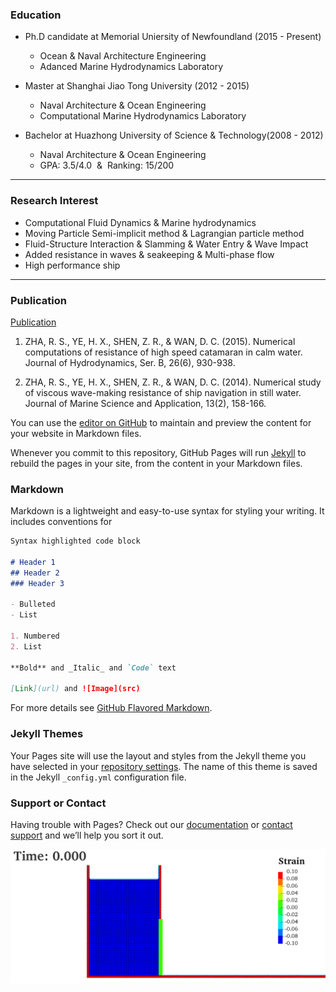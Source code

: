 
### Education
- Ph.D candidate at Memorial Uniersity of Newfoundland (2015 - Present) 
  - Ocean & Naval Architecture Engineering
  - Adanced Marine Hydrodynamics Laboratory 

- Master at Shanghai Jiao Tong University (2012 - 2015) 
  - Naval Architecture & Ocean Engineering
  - Computational Marine Hydrodynamics Laboratory
  
- Bachelor at Huazhong University of Science & Technology(2008 - 2012) 
  - Naval Architecture & Ocean Engineering
  - GPA: 3.5/4.0  &  Ranking: 15/200

---

### Research Interest
- Computational Fluid Dynamics & Marine hydrodynamics
- Moving Particle Semi-implicit method & Lagrangian particle method
- Fluid-Structure Interaction & Slamming & Water Entry & Wave Impact
- Added resistance in waves & seakeeping & Multi-phase flow 
- High performance ship

---

### Publication
[Publication](https://scholar.google.ca/citations?user=ha5zv8IAAAAJ&hl=en)

1. ZHA, R. S., YE, H. X., SHEN, Z. R., & WAN, D. C. (2015). Numerical computations of resistance of high speed catamaran in calm water. Journal of Hydrodynamics, Ser. B, 26(6), 930-938.

2. ZHA, R. S., YE, H. X., SHEN, Z. R., & WAN, D. C. (2014). Numerical study of viscous wave-making resistance of ship navigation in still water. Journal of Marine Science and Application, 13(2), 158-166.


You can use the [editor on GitHub](https://github.com/zharuosi/zharuosi.github.io/edit/master/index.md) to maintain and preview the content for your website in Markdown files.

Whenever you commit to this repository, GitHub Pages will run [Jekyll](https://jekyllrb.com/) to rebuild the pages in your site, from the content in your Markdown files.

### Markdown

Markdown is a lightweight and easy-to-use syntax for styling your writing. It includes conventions for

```markdown
Syntax highlighted code block

# Header 1
## Header 2
### Header 3

- Bulleted
- List

1. Numbered
2. List

**Bold** and _Italic_ and `Code` text

[Link](url) and ![Image](src)
```

For more details see [GitHub Flavored Markdown](https://guides.github.com/features/mastering-markdown/).

### Jekyll Themes

Your Pages site will use the layout and styles from the Jekyll theme you have selected in your [repository settings](https://github.com/zharuosi/zharuosi.github.io/settings). The name of this theme is saved in the Jekyll `_config.yml` configuration file.

### Support or Contact

Having trouble with Pages? Check out our [documentation](https://help.github.com/categories/github-pages-basics/) or [contact support](https://github.com/contact) and we’ll help you sort it out.

![image](https://github.com/zharuosi/zharuosi.github.io/blob/master/db-rubber-multi.gif)
